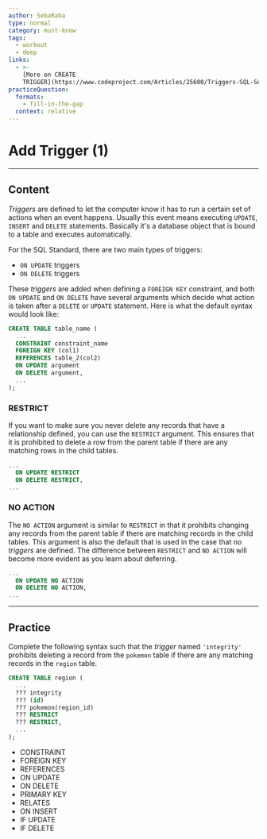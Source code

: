 ```yaml
---
author: SebaRaba
type: normal
category: must-know
tags:
  - workout
  - deep
links:
  - >-
    [More on CREATE
    TRIGGER](https://www.codeproject.com/Articles/25600/Triggers-SQL-Server){website}
practiceQuestion:
  formats:
    - fill-in-the-gap
  context: relative
---
```


# Add Trigger (1)


---

## Content

*Triggers* are defined to let the computer know it has to run a certain set of actions when an event happens. Usually this event means executing `UPDATE`, `INSERT` and `DELETE` statements. Basically it's a database object that is bound to a table and executes automatically. 

For the SQL Standard, there are two main types of triggers:

- `ON UPDATE` triggers
- `ON DELETE` triggers

These *triggers* are added when defining a `FOREIGN KEY` constraint, and both `ON UPDATE` and `ON DELETE` have several arguments which decide what action is taken after a `DELETE` or `UPDATE` statement. Here is what the default syntax would look like:

```sql
CREATE TABLE table_name (
  ...
  CONSTRAINT constraint_name 
  FOREIGN KEY (col1)
  REFERENCES table_2(col2)
  ON UPDATE argument
  ON DELETE argument,
  ...
);
```

### RESTRICT

If you want to make sure you never delete any records that have a relationship defined, you can use the `RESTRICT` argument. This ensures that it is prohibited to delete a row from the parent table if there are any matching rows in the child tables.

```sql
...
  ON UPDATE RESTRICT
  ON DELETE RESTRICT,
...
```

### NO ACTION

The `NO ACTION` argument is similar to `RESTRICT` in that it prohibits changing any records from the parent table if there are matching records in the child tables. This argument is also the default that is used in the case that no *triggers* are defined. The difference between `RESTRICT` and `NO ACTION` will become more evident as you learn about deferring.

```sql
...
  ON UPDATE NO ACTION
  ON DELETE NO ACTION,
...
```


---

## Practice

Complete the following syntax such that the *trigger* named `'integrity'` prohibits deleting a record from the `pokemon` table if there are any matching records in the `region` table.

```sql
CREATE TABLE region (
  ...
  ??? integrity
  ??? (id)
  ??? pokemon(region_id)
  ??? RESTRICT
  ??? RESTRICT,
  ...
);
```

- CONSTRAINT
- FOREIGN KEY
- REFERENCES
- ON UPDATE
- ON DELETE
- PRIMARY KEY
- RELATES
- ON INSERT
- IF UPDATE
- IF DELETE
